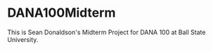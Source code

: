 # DANA100Midterm


This is Sean Donaldson's Midterm Project for DANA 100 at Ball State University. 
